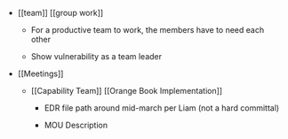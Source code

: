 - [[team]] [[group work]]
	 - For a productive team to work, the members have to need each other

	 - Show vulnerability as a team leader

- [[Meetings]]
	 - [[Capability Team]] [[Orange Book Implementation]]
		 - EDR file path around mid-march per Liam (not a hard committal)

		 - MOU Description
